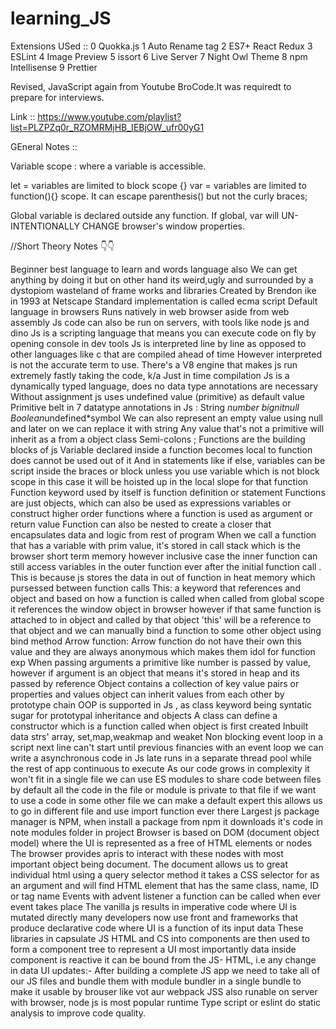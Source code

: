 # learning_JS

Extensions USed ::
0 Quokka.js
1 Auto Rename tag
2 ES7+ React Redux
3 ESLint
4 Image Preview
5 issort
6 Live Server
7 Night Owl Theme
8 npm Intellisense
9 Prettier

Revised, JavaScript again from Youtube BroCode.It was requiredt to prepare for interviews.

Link :: https://www.youtube.com/playlist?list=PLZPZq0r_RZOMRMjHB_IEBjOW_ufr00yG1

GEneral Notes ::

Variable scope : where a variable is accessible.

let = variables are limited to block scope {}
var = variables are limited to function(){} scope. It can escape parenthesis() but not the curly braces;

Global variable is declared outside any function.
If global, var will UN-INTENTIONALLY CHANGE browser's window properties.

//Short Theory Notes 👇👇

Beginner best language to learn and words language also
We can get anything by doing it but on other hand its weird,ugly and surrounded by a dystopiom wasteland of frame works and libraries
Created by Brendon ike in 1993 at Netscape
Standard implementation is called ecma script
Default language in browsers
Runs natively in web browser aside from web assembly
Js code can also be run on servers, with tools like node js and dino
Js is a scripting language that means you can execute code on fly by opening console in dev tools
Js is interpreted line by line as opposed to other languages like c that are compiled ahead of time
However interpreted is not the accurate term to use. There's a V8 engine that makes js run extremely fastly taking the code, k/a Just in time compilation
Js is a dynamically typed language, does no data type annotations are necessary
Without assignment js uses undefined value (primitive) as default value
Primitive belt in 7 datatype annotations in Js :
String *number *bignit*null
Boolean*undefined\*symbol
We can also represent an empty value using null and later on we can replace it with string
Any value that's not a primitive will inherit as a from a object class
Semi-colons ;
Functions are the building blocks of js
Variable declared inside a function becomes local to function does cannot be used out of it
And in statements like if else, variables can be script inside the braces or block unless you use variable which is not block scope in this case it will be hoisted up in the local slope for that function
Function keyword used by itself is function definition or statement
Functions are just objects, which can also be used as expressions variables or construct higher order functions where a function is used as argument or return value
Function can also be nested to create a closer that encapsulates data and logic from rest of program
When we call a function that has a variable with prim value, it's stored in call stack which is the browser short term memory however inclusive case the inner function can still access variables in the outer function ever after the initial function call . This is because js stores the data in out of function in heat memory which pursessed between function calls
This: a keyword that references and object and based on how a function is called when called from global scope it references the window object in browser however if that same function is attached to in object and called by that object 'this' will be a reference to that object and we can manually bind a function to some other object using bind method
Arrow function: Arrow function do not have their own this value and they are always anonymous which makes them idol for function exp
When passing arguments a primitive like number is passed by value, however if argument is an object that means it's stored in heap and its passed by reference
Object contains a collection of key value pairs or properties and values object can inherit values from each other by prototype chain
OOP is supported in Js , as class keyword being syntatic sugar for prototypal inheritance and objects
A class can define a constructor which is a function called when object is first created
Inbuilt data strs' array, set,map,weakmap and weaket
Non blocking event loop in a script next line can't start until previous financies with an event loop we can write a asynchronous code in Js late runs in a separate thread pool while the rest of app continuous to execute
As our code grows in complexity it won't fit in a single file we can use ES modules to share code between files by default all the code in the file or module is private to that file if we want to use a code in some other file we can make a default expert this allows us to go in different file and use import function ever there
Largest js package manager is NPM, when install a package from npm it downloads it's code in note modules folder in project
Browser is based on DOM (document object model) where the UI is represented as a free of HTML elements or nodes
The browser provides apris to interact with these nodes with most important object being document. The document allows us to great individual html using a query selector method it takes a CSS selector for as an argument and will find HTML element that has the same class, name, ID or tag name
Events with advent listener a function can be called when ever event takes place
The vanilla js results in imperative code where UI is mutated directly many developers now use front and frameworks that produce declarative code where UI is a function of its input data
These libraries in capsulate JS HTML and CS into components are then used to form a component tree to represent a UI most importantly data inside component is reactive it can be bound from the JS- HTML, i.e any change in data UI updates:-
After building a complete JS app we need to take all of our JS files and bundle them with module bundler in a single bundle to make it usable by brouser like vot aur webpack
JSS also runable on server with browser, node js is most popular runtime
Type script or eslint do static analysis to improve code quality.
